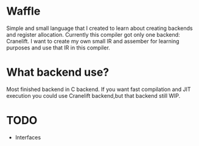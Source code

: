 # Waffle
Simple and small language that I created to learn about creating backends and register allocation. Currently this compiler got only one backend: Cranelift.
I want to create my own small IR and assember for learning purposes and use that IR in this compiler.

# What backend use?
Most finished backend in C backend. If you want fast compilation and JIT execution you could use Cranelift backend,but that backend still WIP.

# TODO
- Interfaces